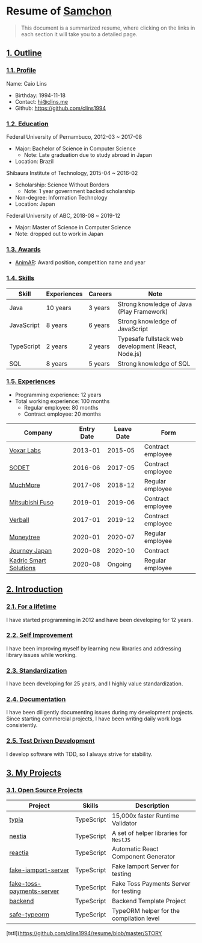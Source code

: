 # Resume of [Samchon](https://github.com/clins1994)
> This document is a summarized resume, where clicking on the links in each section it will take you to a detailed page.

## [1. Outline](https://github.com/clins1994/resume/blob/master/STORY.md#1-outline)
### [1.1. Profile](https://github.com/clins1994/resume/blob/master/STORY.md#11-outline)
Name: Caio Lins

  - Birthday: 1994-11-18
  - Contact: hi@clins.me
  - Github: https://github.com/clins1994

### [1.2. Education](https://github.com/clins1994/resume/blob/master/STORY.md#12-education)
Federal University of Pernambuco, 2012-03 ~ 2017-08

  - Major: Bachelor of Science in Computer Science
    - Note: Late graduation due to study abroad in Japan
  - Location: Brazil

Shibaura Institute of Technology, 2015-04 ~ 2016-02

  - Scholarship: Science Without Borders
    - Note: 1 year government backed scholarship
  - Non-degree: Information Technology
  - Location: Japan

Federal University of ABC, 2018-08 ~ 2019-12

  - Major: Master of Science in Computer Science
  - Note: dropped out to work in Japan

### [1.3. Awards](https://github.com/clins1994/resume/blob/master/STORY.md#13-awards)
  - [AnimAR](): Award position, competition name and year

### [1.4. Skills](https://github.com/clins1994/resume/blob/master/STORY.md#14-skills)
Skill        | Experiences | Careers | Note
-------------|-------------|---------|-----------------------------------
Java         | 10 years    | 3 years | Strong knowledge of Java (Play Framework)
JavaScript   | 8 years     | 6 years | Strong knowledge of JavaScript
TypeScript   | 2 years     | 2 years | Typesafe fullstack web development (React, Node.js)
SQL          | 8 years     | 5 years | Strong knowledge of SQL

### [1.5. Experiences](https://github.com/clins1994/resume/blob/master/STORY.md#15-experiences)
  - Programming experience: 12 years
  - Total working experience: 100 months
    - Regular employee: 80 months
    - Contract employee: 20 months

Company | Entry Date | Leave Date | Form
----------------------------|---------|---------|-----------------------
[Voxar Labs]()              | 2013-01 | 2015-05 | Contract employee
[SODET]()                   | 2016-06 | 2017-05 | Contract employee
[MuchMore]()                | 2017-06 | 2018-12 | Regular employee
[Mitsubishi Fuso]()         | 2019-01 | 2019-06 | Contract employee
[Verball]()                 | 2017-01 | 2019-12 | Contract employee
[Moneytree]()               | 2020-01 | 2020-07 | Regular employee
[Journey Japan]()           | 2020-08 | 2020-10 | Contract
[Kadric Smart Solutions]()  | 2020-08 | Ongoing | Regular employee




## [2. Introduction](https://github.com/clins1994/resume/blob/master/STORY.md#2-introduction)
### [2.1. For a lifetime](https://github.com/clins1994/resume/blob/master/STORY.md#21-for-a-lifetime)
I have started programming in 2012 and have been developing for 12 years.

### [2.2. Self Improvement](https://github.com/clins1994/resume/blob/master/STORY.md#22-self-improvement)
I have been improving myself by learning new libraries and addressing library issues while working.

### [2.3. Standardization](https://github.com/clins1994/resume/blob/master/STORY.md#23-standardization)
I have been developing for 25 years, and I highly value standardization.

### [2.4. Documentation](https://github.com/clins1994/resume/blob/master/STORY.md#24-documentation)
I have been diligently documenting issues during my development projects. Since starting commercial projects, I have been writing daily work logs consistently.

### [2.5. Test Driven Development](https://github.com/clins1994/resume/blob/master/STORY.md#25-test-driven-development)
I develop software with TDD, so I always strive for stability.




## [3. My Projects](https://github.com/clins1994/resume/blob/master/STORY.md#3-my-projects)
### [3.1. Open Source Projects](https://github.com/clins1994/resume/blob/master/STORY.md#31-open-source-projects)
Project            | Skills           | Description
-------------------|------------------|-----------------------------
[typia](https://github.com/clins1994/resume/blob/master/STORY.md#311-typia) | TypeScript | 15,000x faster Runtime Validator
[nestia](https://github.com/clins1994/resume/blob/master/STORY.md#312-nestia) | TypeScript | A set of helper libraries for `NestJS`
[reactia](https://github.com/clins1994/resume/blob/master/STORY.md#313-reactia) | TypeScript | Automatic React Component Generator
[fake-iamport-server](https://github.com/clins1994/resume/blob/master/STORY.md#314-fake-iamport-server) | TypeScript | Fake Iamport Server for testing
[fake-toss-payments-server](https://github.com/clins1994/resume/blob/master/STORY.md#315-fake-toss-payments-server) | TypeScript | Fake Toss Payments Server for testing
[backend](https://github.com/clins1994/resume/blob/master/STORY.md#316-backend) | TypeScript | Backend Template Project
[safe-typeorm](https://github.com/clins1994/resume/blob/master/STORY.md#317-safe-typeorm) | TypeScript | TypeORM helper for the compilation level
[tstl](https://github.com/clins1994/resume/blob/master/STORY
